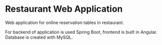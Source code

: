 # Restaurant Web Application
Web application for online reservation tables in restaurant.

For backend of application is used Spring Boot, frontend is built in Angular. Database is created with MySQL.
